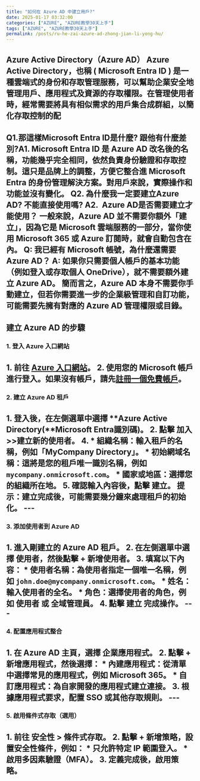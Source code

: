 ```yaml
---
title: "如何在 Azure AD 中建立用戶?"
date: 2025-01-17 03:32:00
categories: ["AZURE", "AZURE教學30天上手"]
tags: ["AZURE", "AZURE教學30天上手"]
permalink: /posts/ru-he-zai-azure-ad-zhong-jian-li-yong-hu/
---
```

## Azure Active Directory（Azure AD） Azure Active Directory，也稱 ( Microsoft Entra ID ) 是一種雲端式的身份和存取管理服務，可以幫助企業安全地管理用戶、應用程式及資源的存取權限。在管理使用者時，經常需要將具有相似需求的用戶集合成群組，以簡化存取控制的配

## Q1.那這樣Microsoft Entra ID是什麼? 跟他有什麼差別?A1. Microsoft Entra ID 是 Azure AD 改名後的名稱，功能幾乎完全相同，依然負責身份驗證和存取控制。這只是品牌上的調整，方便它整合進 Microsoft Entra 的身份管理解決方案。對用戶來說，實際操作和功能並沒有變化。 Q2. 為什麼我一定要建立Azure AD? 不能直接使用嗎? A2.  Azure AD是否需要建立才能使用？ 一般來說，Azure AD 並不需要你額外「建立」，因為它是 Microsoft 雲端服務的一部分，當你使用 Microsoft 365 或 Azure 訂閱時，就會自動包含在內。 Q: 我已經有 Microsoft 帳號，為什麼還需要 Azure AD？ A: 如果你只需要個人帳戶的基本功能（例如登入或存取個人 OneDrive），就不需要額外建立 Azure AD。 簡而言之，**Azure AD 本身不需要你手動建立**，但若你需要進一步的企業級管理和自訂功能，可能需要先擁有對應的 Azure AD 管理權限或目錄。

## **建立 Azure AD 的步驟**

### **1. 登入 Azure 入口網站**

## 1. 前往 [Azure 入口網站](https://portal.azure.com)。 2. 使用您的 Microsoft 帳戶進行登入。如果沒有帳戶，請先[註冊一個免費帳戶](https://azure.microsoft.com/free/)。

### **2. 建立 Azure AD 租戶**

## 1. 登入後，在左側選單中選擇 **Azure Active Directory(**Microsoft Entra識別碼)。 2. 點擊 加入>>**建立新的使用者**。 4. * **組織名稱**：輸入租戶的名稱，例如「MyCompany Directory」。 * **初始網域名稱**：這將是您的租戶唯一識別名稱，例如 `mycompany.onmicrosoft.com`。 * **國家或地區**：選擇您的組織所在地。 5. 確認輸入內容後，點擊 **建立**。 **提示**：建立完成後，可能需要幾分鐘來處理租戶的初始化。 ---

### **3. 添加使用者到 Azure AD**

## 1. 進入剛建立的 Azure AD 租戶。 2. 在左側選單中選擇 **使用者**，然後點擊 **+ 新增使用者**。 3. 填寫以下內容： * **使用者名稱**：為使用者指定一個唯一名稱，例如 `john.doe@mycompany.onmicrosoft.com`。 * **姓名**：輸入使用者的全名。 * **角色**：選擇使用者的角色，例如 **使用者** 或 **全域管理員**。 4. 點擊 **建立** 完成操作。 ---

### **4. 配置應用程式整合**

## 1. 在 Azure AD 主頁，選擇 **企業應用程式**。 2. 點擊 **+ 新增應用程式**，然後選擇： * **內建應用程式**：從清單中選擇常見的應用程式，例如 Microsoft 365。 * **自訂應用程式**：為自家開發的應用程式建立連接。 3. 根據應用程式要求，配置 SSO 或其他存取規則。 ---

### **5. 啟用條件式存取（選用）**

## 1. 前往 **安全性 > 條件式存取**。 2. 點擊 **+ 新增策略**，設置安全性條件，例如： * 只允許特定 IP 範圍登入。 * 啟用多因素驗證（MFA）。 3. 定義完成後，啟用策略。

###### 